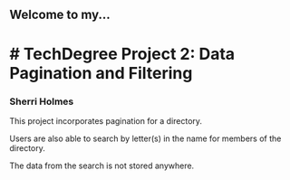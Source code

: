 
<h2>Welcome to my...</h2>

<h1># TechDegree Project 2: Data Pagination and Filtering</h1>

<h3>Sherri Holmes</h3>

<p>This project incorporates pagination for a directory. </p>

<p>Users are also able to search by letter(s) in the name for members of the directory. </p>

<p>The data from the search is not stored anywhere.</p>

